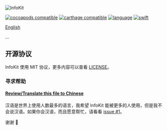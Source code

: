 ![InfoKit](/InfoKit.png?raw=true)

[![cocoapods compatible](https://img.shields.io/badge/cocoapods-compatible-brightgreen.svg)](https://cocoapods.org/pods/InfoKit)
[![carthage compatible](https://img.shields.io/badge/carthage-compatible-brightgreen.svg)](https://github.com/Carthage/Carthage)
[![language](https://img.shields.io/badge/spm-compatible-brightgreen.svg)](https://swift.org)
[![swift](https://img.shields.io/badge/swift-4-orange.svg)](https://github.com/nmdias/InfoKit/releases)

[English](README.md)

...

## 开源协议

InfoKit 使用 MIT 协议，更多内容可以查看 [LICENSE](https://github.com/nmdias/InfoKit/blob/master/LICENSE)。

### 寻求帮助
#### [Review/Translate this file to Chinese](https://github.com/nmdias/InfoKit/issues/1)

汉语是世界上使用人数最多的语言，我希望 InfoKit 能被更多的人使用，但是我不会说汉语。如果你会汉语，而且愿意帮忙，请看看 [issue #1](https://github.com/nmdias/InfoKit/issues/1)。

谢谢 🙏
